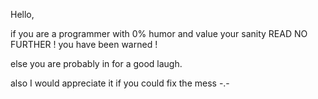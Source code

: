 Hello, 

if you are a programmer with 0% humor and value your sanity READ NO FURTHER ! you have been warned !

else you are probably in for a good laugh.

also I would appreciate it if you could fix the mess -.-


